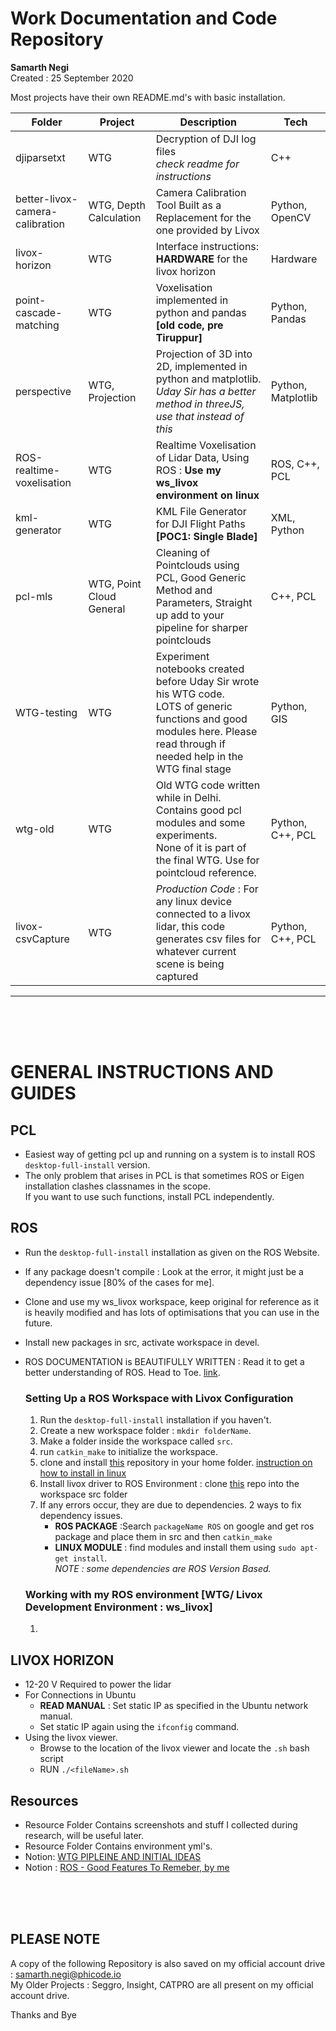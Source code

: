 # Work Documentation and Code Repository 

__Samarth Negi__ <br>
Created : 25 September 2020 



Most projects have their own README.md's with basic installation. 



|Folder|Project  |Description  | Tech |
|---|---|---|---|
|djiparsetxt|WTG  |Decryption of DJI log files<br> _check readme for instructions_  |C++|
|better-livox-camera-calibration|WTG, Depth Calculation  |Camera Calibration Tool Built as a Replacement for the one provided by Livox |Python, OpenCV |
|livox-horizon|WTG|Interface instructions:  __HARDWARE__ for the livox horizon|Hardware|
|point-cascade-matching|WTG|Voxelisation implemented in python and pandas __[old code, pre Tiruppur]__|Python, Pandas|
|perspective|WTG, Projection|Projection of 3D into 2D, implemented in python and matplotlib. <br>_Uday Sir has a better method in threeJS, use that instead of this_ |Python, Matplotlib|
|ROS-realtime-voxelisation|WTG|Realtime Voxelisation of Lidar Data, Using ROS : __Use my ws_livox environment on linux__ |ROS, C++, PCL | 
|kml-generator|WTG|KML File Generator for DJI Flight Paths __[POC1: Single Blade]__ |XML, Python|
|pcl-mls|WTG, Point Cloud General|Cleaning of Pointclouds using PCL,  Good Generic Method and Parameters, Straight up add to your pipeline for sharper pointclouds | C++, PCL| 
|WTG-testing|WTG|Experiment notebooks created before Uday Sir wrote his WTG code.<br> LOTS of generic functions and good modules here. Please read through if needed help in the WTG final stage | Python, GIS |
|wtg-old|WTG|Old WTG code written while in Delhi. <br>Contains good pcl modules and some experiments.<br>None of it is part of the final WTG. Use for pointcloud reference. | Python, C++, PCL|
|livox-csvCapture|WTG|_Production Code_ : For any linux device connected to a livox lidar, this code generates csv files for whatever current scene is being captured| Python, C++, PCL|



________________________________________________________________
<br>
<br>
<br>

# GENERAL INSTRUCTIONS AND GUIDES 
## PCL 
- Easiest way of getting pcl up and running on a system is to install ROS `desktop-full-install` version. 
- The only problem that arises in PCL is that sometimes ROS or Eigen installation clashes classnames in the scope.<br> If you want to use such functions, install PCL independently. 

## ROS 
- Run the `desktop-full-install` installation as given on the ROS Website. 
- If any package doesn't compile : Look at the error, it might just be a dependency issue [80% of the cases for me].
- Clone and use my ws_livox workspace, keep original for reference as it is heavily modified and has lots of 
optimisations that you can use in the future. 
- Install new packages in src, activate workspace in devel.
- ROS DOCUMENTATION is BEAUTIFULLY WRITTEN : Read it to get a better understanding of ROS. Head to Toe. [link](http://wiki.ros.org/ROS/Tutorials).

    ### Setting Up a ROS Workspace with Livox Configuration
    1. Run the `desktop-full-install` installation if you haven't.
    2. Create a new workspace folder : `mkdir folderName`.
    3. Make a folder inside the workspace called `src`.
    4. run `catkin_make` to initialize the workspace.  
    5. clone and install [this](https://github.com/Livox-SDK/livox_ros_driver) repository in your home folder.  [instruction on how to install in linux](https://github.com/Livox-SDK/Livox-SDK/blob/master/README.md)
    6. Install livox driver to ROS Environment : clone [this](https://github.com/Livox-SDK/livox_ros_driver) repo into the workspace src folder
    7. If any errors occur, they are due to dependencies. 2 ways to fix dependency issues. 
        - __ROS PACKAGE__ :Search `packageName ROS` on google and get ros package and place them in src and then `catkin_make` 
        - __LINUX MODULE__ : find modules and install them using `sudo apt-get install`. <br>_NOTE : some dependencies are ROS Version Based._
    
    ### Working with my ROS environment [WTG/ Livox Development Environment : ws_livox]
    1. 


## LIVOX HORIZON 
- 12-20 V Required to power the lidar  
- For Connections in Ubuntu 
    - __READ MANUAL__ : Set static IP as specified in the Ubuntu network manual. 
    - Set static IP again using the `ifconfig` command. 
- Using the livox viewer. 
    - Browse to the location of the livox viewer and locate the `.sh` bash script 
    - RUN `./<fileName>.sh`

## Resources 
- Resource Folder Contains screenshots and stuff I collected during research, will be useful later. 
- Resource Folder Contains environment yml's. 
- Notion: [WTG PIPLEINE AND INITIAL IDEAS](https://www.notion.so/WTG-e81f79e66fb44dbd89975f065bd07eb9)
- Notion : [ROS - Good Features To Remeber, by me](https://www.notion.so/smngi20/Robot-Operating-System-0b39f68582b244deb6a75b03be674457)
<br>
<br>
<br>





## PLEASE NOTE 
A copy of the following Repository is also saved on my official account drive : samarth.negi@phicode.io<br>
My Older Projects : Seggro, Insight, CATPRO are all present on my official account drive. 

Thanks and Bye 